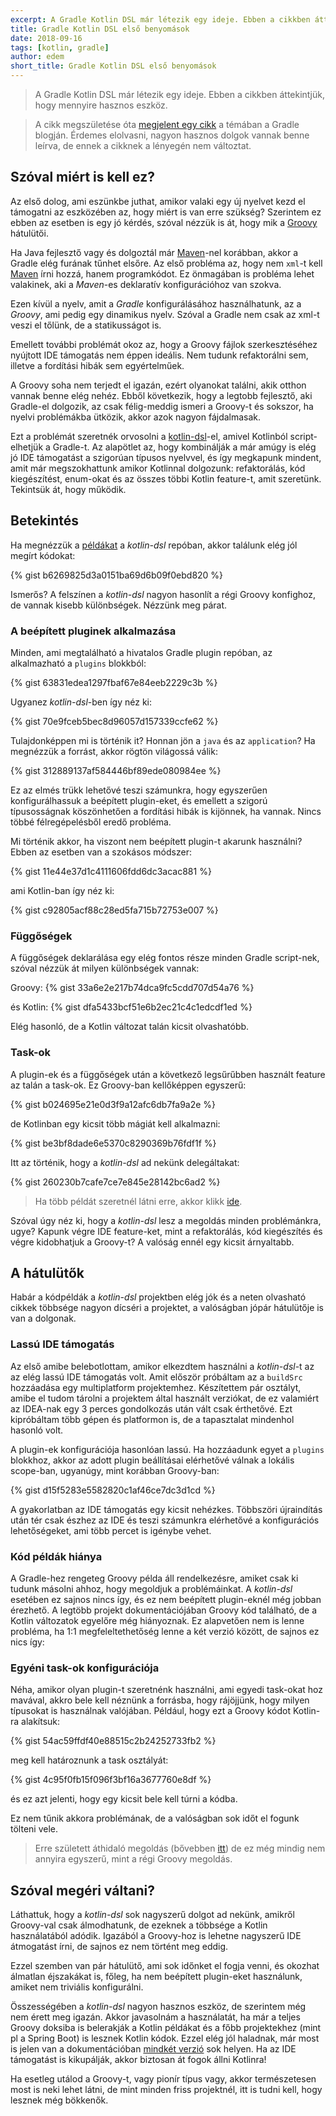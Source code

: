 ```yaml
---
excerpt: A Gradle Kotlin DSL már létezik egy ideje. Ebben a cikkben áttekintjük, hogy mennyire hasznos eszköz.
title: Gradle Kotlin DSL első benyomások
date: 2018-09-16
tags: [kotlin, gradle]
author: edem
short_title: Gradle Kotlin DSL első benyomások
---
```


> A Gradle Kotlin DSL már létezik egy ideje. Ebben a cikkben áttekintjük, hogy mennyire hasznos eszköz.

> A cikk megszületése óta [megjelent egy cikk](https://guides.gradle.org/migrating-build-logic-from-groovy-to-kotlin/)
 a témában a Gradle blogján. Érdemes elolvasni, nagyon hasznos dolgok vannak benne leírva, de ennek a cikknek a lényegén
 nem változtat.

## Szóval miért is kell ez?

Az első dolog, ami eszünkbe juthat, amikor valaki egy új nyelvet kezd el támogatni az eszközében az, hogy
miért is van erre szükség? Szerintem ez ebben az esetben is egy jó kérdés, szóval nézzük is át, hogy mik a
[Groovy](http://groovy-lang.org/) hátulütői.

Ha Java fejlesztő vagy és dolgoztál már [Maven](https://maven.apache.org/)-nel korábban, akkor a Gradle elég
furának tűnhet elsőre. Az első probléma az, hogy nem `xml`-t kell [Maven](https://maven.apache.org/) írni hozzá,
hanem programkódot. Ez önmagában is probléma lehet valakinek, aki a *Maven*-es deklaratív konfigurációhoz van szokva.

Ezen kívül a nyelv, amit a *Gradle* konfigurálásához használhatunk, az a *Groovy*, ami pedig egy dinamikus nyelv.
Szóval a Gradle nem csak az xml-t veszi el tőlünk, de a statikusságot is.

Emellett további problémát okoz az, hogy a Groovy fájlok szerkesztéséhez nyújtott IDE támogatás nem éppen ideális.
Nem tudunk refaktorálni sem, illetve a fordítási hibák sem egyértelműek.

A Groovy soha nem terjedt el igazán, ezért olyanokat találni, akik otthon vannak benne elég nehéz. Ebből következik,
hogy a legtobb fejlesztő, aki Gradle-el dolgozik, az csak félig-meddig ismeri a Groovy-t és sokszor, ha nyelvi problémákba
ütközik, akkor azok nagyon fájdalmasak.

Ezt a problémát szeretnék orvosolni a [kotlin-dsl](https://github.com/gradle/kotlin-dsl)-el, amivel Kotlinból script-elhetjük
a Gradle-t. Az alapötlet az, hogy kombinálják a már amúgy is elég jó IDE támogatást a szigorúan típusos nyelvvel,
és így megkapunk mindent, amit már megszokhattunk amikor Kotlinnal dolgozunk: refaktorálás, kód kiegészítést, enum-okat
és az összes többi Kotlin feature-t, amit szeretünk. Tekintsük át, hogy működik.


## Betekintés

Ha megnézzük a [példákat](https://github.com/gradle/kotlin-dsl/tree/master/samples) a *kotlin-dsl* repóban,
akkor találunk elég jól megírt kódokat:

{% gist b6269825d3a0151ba69d6b09f0ebd820 %}

Ismerős? A felszínen a *kotlin-dsl* nagyon hasonlít a régi Groovy konfighoz, de vannak kisebb különbségek.
Nézzünk meg párat.

### A beépített pluginek alkalmazása

Minden, ami megtalálható a hivatalos Gradle plugin repóban, az alkalmazható a `plugins` blokkból:

{% gist 63831edea1297fbaf67e84eeb2229c3b %}

Ugyanez *kotlin-dsl*-ben így néz ki:

{% gist 70e9fceb5bec8d96057d157339ccfe62 %}

Tulajdonképpen mi is történik it? Honnan jön a `java` és az `application`? Ha megnézzük a forrást, akkor rögtön
világossá válik:

{% gist 312889137af584446bf89ede080984ee %}

Ez az elmés trükk lehetővé teszi számunkra, hogy egyszerűen konfigurálhassuk a beépített plugin-eket, és emellett
a szigorú típusosságnak köszönhetően a fordítási hibák is kijönnek, ha vannak. Nincs többé félregépelésből eredő
probléma.

Mi történik akkor, ha viszont nem beépített plugin-t akarunk használni? Ebben az esetben van a szokásos módszer:

{% gist 11e44e37d1c4111606fdd6dc3acac881 %}

ami Kotlin-ban így néz ki:

{% gist c92805acf88c28ed5fa715b72753e007 %}

### Függőségek

A függőségek deklarálása egy elég fontos része minden Gradle script-nek, szóval nézzük át milyen különbségek
vannak:

Groovy:
{% gist 33a6e2e217b74dca9fc5cdd707d54a76 %}

és Kotlin:
{% gist dfa5433bcf51e6b2ec21c4c1edcdf1ed %}

Elég hasonló, de a Kotlin változat talán kicsit olvashatóbb.

### Task-ok

A plugin-ek és a függőségek után a következő legsűrűbben használt feature az talán a task-ok. Ez Groovy-ban kellőképpen
egyszerű:

{% gist b024695e21e0d3f9a12afc6db7fa9a2e %}

de Kotlinban egy kicsit több mágiát kell alkalmazni:

{% gist be3bf8dade6e5370c8290369b76fdf1f %}

Itt az történik, hogy a *kotlin-dsl* ad nekünk delegáltakat:

{% gist 260230b7cafe7ce7e845e28142bc6ad2 %}

> Ha több példát szeretnél látni erre, akkor klikk [ide](https://github.com/jnizet/gradle-kotlin-dsl-migration-guide).

Szóval úgy néz ki, hogy a *kotlin-dsl* lesz a megoldás minden problémánkra, ugye? Kapunk végre IDE feature-ket, mint
a refaktorálás, kód kiegészítés és végre kidobhatjuk a Groovy-t? A valóság ennél egy kicsit árnyaltabb.

## A hátulütők

Habár a kódpéldák a *kotlin-dsl* projektben elég jók és a neten olvasható cikkek többsége nagyon dícséri a projektet,
a valóságban jópár hátulütője is van a dolgonak.

### Lassú IDE támogatás

Az első amibe belebotlottam, amikor elkezdtem használni a *kotlin-dsl*-t az az elég lassú IDE támogatás volt.
Amit először próbáltam az a `buildSrc` hozzáadása egy multiplatform projektemhez. Készítettem pár osztályt, amibe
el tudom tárolni a projektem által használt verziókat, de ez valamiért az IDEA-nak egy 3 perces gondolkozás után
vált csak érthetővé. Ezt kipróbáltam több gépen és platformon is, de a tapasztalat mindenhol hasonló volt.

A plugin-ek konfigurációja hasonlóan lassú. Ha hozzáadunk egyet a `plugins` blokkhoz, akkor az adott plugin beállításai
elérhetővé válnak a lokális scope-ban, ugyanúgy, mint korábban Groovy-ban:

{% gist d15f5283e5582820c1af46ce7dc3d1cd %}

A gyakorlatban az IDE támogatás egy kicsit nehézkes. Többszöri újraindítás után tér csak észhez az IDE és teszi számunkra
elérhetővé a konfigurációs lehetőségeket, ami több percet is igénybe vehet.


### Kód példák hiánya

A Gradle-hez rengeteg Groovy példa áll rendelkezésre, amiket csak ki tudunk másolni ahhoz, hogy megoldjuk a problémáinkat.
A *kotlin-dsl* esetében ez sajnos nincs így, és ez nem beépített plugin-eknél még jobban érezhető. A legtöbb projekt
dokumentációjában Groovy kód található, de a Kotlin változatok egyelőre még hiányoznak. Ez alapvetően nem is lenne
probléma, ha 1:1 megfeleltethetőség lenne a két verzió között, de sajnos ez nics így:


### Egyéni task-ok konfigurációja

Néha, amikor olyan plugin-t szeretnénk használni, ami egyedi task-okat hoz mavával, akkro bele kell néznünk a
forrásba, hogy rájöjjünk, hogy milyen típusokat is használnak valójában. Például, hogy ezt a Groovy kódot
Kotlin-ra alakítsuk:

{% gist 54ac59ffdf40e88515c2b24252733fb2 %}

meg kell határoznunk a task osztályát:

{% gist 4c95f0fb15f096f3bf16a3677760e8df %}

és ez azt jelenti, hogy egy kicsit bele kell túrni a kódba.

Ez nem tűnik akkora problémának, de a valóságban sok időt el fogunk tölteni vele.

> Erre született áthidaló megoldás (bővebben [itt](https://guides.gradle.org/migrating-build-logic-from-groovy-to-kotlin/#configuring-plugins))
  de ez még mindig nem annyira egyszerű, mint a régi Groovy megoldás.

## Szóval megéri váltani?

Láthattuk, hogy a *kotlin-dsl* sok nagyszerű dolgot ad nekünk, amikről Groovy-val csak álmodhatunk, de ezeknek a
többsége a Kotlin használatából adódik. Igazából a Groovy-hoz is lehetne nagyszerű IDE átmogatást írni, de sajnos
ez nem történt meg eddig.

Ezzel szemben van pár hátulütő, ami sok időnket el fogja venni, és okozhat álmatlan éjszakákat is,
főleg, ha nem beépített plugin-eket használunk, amiket nem triviális konfigurálni.

Összességében a *kotlin-dsl* nagyon hasznos eszköz, de szerintem még nem érett meg igazán. Akkor javasolnám a használatát,
ha már a teljes Groovy doksiba is belerakják a Kotlin példákat és a főbb projektekhez (mint pl a Spring Boot) is lesznek
Kotlin kódok. Ezzel elég jól haladnak, már most is jelen van a dokumentációban [mindkét verzió](https://guides.gradle.org/creating-build-scans/)
sok helyen. Ha az IDE támogatást is kikupálják, akkor biztosan át fogok állni Kotlinra!

Ha esetleg utálod a Groovy-t, vagy pionír típus vagy, akkor természetesen most is neki lehet látni, de mint minden
friss projektnél, itt is tudni kell, hogy lesznek még bökkenők.

